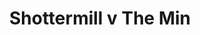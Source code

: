 ---
year: "2000"
serialNumber: "0248" 
game: "Shottermill"
title: "Shottermill v The Min"
gameLocation: ""
gameDate: ""
result: ""
resultType: ""
type: "game"
---